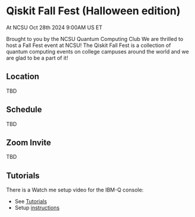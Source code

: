 # Qiskit Fall Fest (Halloween edition)
At NCSU Oct 28th 2024 9:00AM US ET

Brought to you by the NCSU Quantum Computing Club 
We are thrilled to host a Fall Fest event at NCSU! The Qiskit Fall Fest is a collection of quantum computing events on college campuses around the world and we are glad to be a part of it! 

## Location

TBD

## Schedule

TBD

## Zoom Invite 
TBD
 
## Tutorials

There is a Watch me setup video for the IBM-Q console:

* See [Tutorials](tutorials/Qiskit%20Fall%20Fest%20Challenges/Readme%20pdf.pdf)
* Setup [instructions](https://raw.githubusercontent.com/Shark-y/QiskitFallFest/main/tutorials/Qiskit%20Fall%20Fest%20Challenges/Watch%20Me%20-%20Quick%20Setup%20Guide.mp4)


